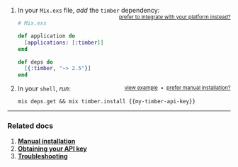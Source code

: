 1. In your `Mix.exs` file, *add* the `timber` dependency: <small style="float: right" class="platform-alt"><a href="/timber-for-platforms">prefer to integrate with your platform instead?</a></small>

   ```elixir
   # Mix.exs

   def application do
     [applications: [:timber]]
   end

   def deps do
     [{:timber, "~> 2.5"}]
   end
   ```

2. In your `shell`, *run*: <a href="/timber-for-languages/elixir/installation/manual" style="float: right"><small>prefer manual installation?</small></a><span style="float: right"><small>&nbsp;&nbsp;&bull;&nbsp;&nbsp;</small></span><a href="//images.contentful.com/h6vh38q7qvzk/1FWCu73TgcYA2CS2QSMcks/becc66cd44c64329926067d1959265e4/b40ac281902864862bfd7678a5873cb7.gif" target="_blank" style="float: right"><small>view example</small></a>

   ```shell
   mix deps.get && mix timber.install {{my-timber-api-key}}
   ```

---

### Related docs

1. [**Manual installation**](/timber-for-languages/elixir/installation/manual)
2. [**Obtaining your API key**](/timber-app/applications/obtaining-api-key)
3. [**Troubleshooting**](/timber-for-languages/elixir/troubleshooting)
